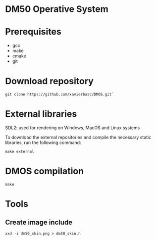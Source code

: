 # DM50 Operative System

# Prerequisites

- gcc
- make
- cmake
- git

# Download repository

```shell
git clone https://github.com/xavierbasc/DMOS.git`
```

# External libraries

SDL2: used for rendering on Windows, MacOS and Linux systems

To download the external repositories and compile the necessary static libraries, run the following command:

```shell
make external
```

# DMOS compilation

```shell
make
```


# Tools

## Create image include

```shell
xxd -i dm50_skin.png > dm50_skin.h
```
